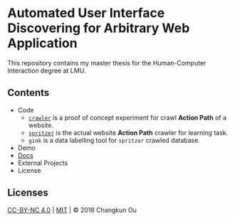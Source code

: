 # Automated User Interface Discovering for Arbitrary Web Application

This repository contains my master thesis for the Human-Computer Interaction degree at LMU.

## Contents

- Code
  - [`crawler`](./src/crawler) is a proof of concept experiment for crawl **Action Path** of a website.
  - [`spritzer`](./src/spritzer) is the actual website **Action Path** crawler for learning task.
  - `gink` is a data labelling tool for `spritzer` crawled database.
- Demo
- [Docs](./docs)
- External Projects
- License

## Licenses

 [CC-BY-NC 4.0](http://creativecommons.org/licenses/by-nc/4.0/) | [MIT](./LICENSE) | &copy; 2018 Changkun Ou
